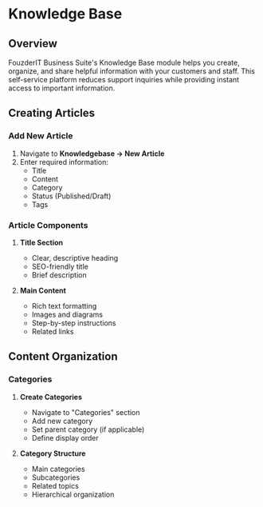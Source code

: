 # Knowledge Base

## Overview

FouzderIT Business Suite's Knowledge Base module helps you create, organize, and share helpful information with your customers and staff. This self-service platform reduces support inquiries while providing instant access to important information.

## Creating Articles

### Add New Article

1.  Navigate to **Knowledgebase → New Article**
2.  Enter required information:
    -   Title
    -   Content
    -   Category
    -   Status (Published/Draft)
    -   Tags

### Article Components

1.  **Title Section**
    
    -   Clear, descriptive heading
    -   SEO-friendly title
    -   Brief description
2.  **Main Content**
    
    -   Rich text formatting
    -   Images and diagrams
    -   Step-by-step instructions
    -   Related links

## Content Organization

### Categories

1.  **Create Categories**
    
    -   Navigate to "Categories" section
    -   Add new category
    -   Set parent category (if applicable)
    -   Define display order
2.  **Category Structure**
    
    -   Main categories
    -   Subcategories
    -   Related topics
    -   Hierarchical organization